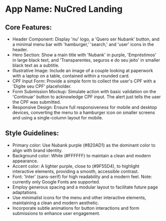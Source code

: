 # **App Name**: NuCred Landing

## Core Features:

- Header Component: Display 'nu' logo, a 'Quero ser Nubank' button, and a minimal menu bar with 'hamburger,' 'search,' and 'user' icons in the header.
- Hero Section: Show a main title with 'Nubank' in purple, 'Empréstimos' in large black text, and 'Transparentes, seguros e do seu jeito' in smaller black text as a subtitle.
- Illustrative Image: Include an image of a couple looking at paperwork with a laptop on a table, contained within a rounded card.
- CPF Input Form: Provide a simple form to collect the user's CPF with a 'Digite seu CPF' placeholder.
- Form Submission Mockup: Simulate action with basic validation on the 'Continuar' button to acknowledge CPF input. The alert just tells the user the CPF was submitted.
- Responsive Design: Ensure full responsiveness for mobile and desktop devices, converting the menu to a hamburger icon on smaller screens and using a single-column layout for mobile.

## Style Guidelines:

- Primary color: Use Nubank purple (#820AD1) as the dominant color to align with brand identity.
- Background color: White (#FFFFFF) to maintain a clean and modern appearance.
- Accent color: A lighter purple, close to (#9F55D4), to highlight interactive elements, providing a smooth, accessible contrast.
- Font: 'Inter' (sans-serif) for high readability and a modern feel. Note: currently only Google Fonts are supported.
- Employ generous spacing and a modular layout to facilitate future page adaptations.
- Use minimalist icons for the menu and other interactive elements, maintaining a clean and modern aesthetic.
- Incorporate subtle animations for button interactions and form submissions to enhance user engagement.